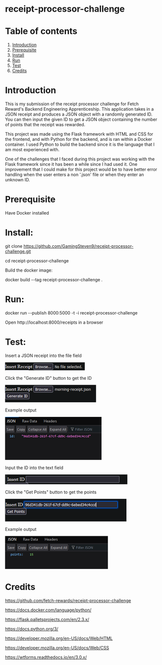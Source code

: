 # receipt-processor-challenge

# Table of contents
1. [Introduction](#Introduction)
2. [Prerequisite](#Prerequisite)
3. [Install](#Install)
4. [Run](#Run)
5. [Test](#Test)
5. [Credits](#Credits)

# Introduction

This is my submission of the receipt processor challenge for Fetch Reward's Backend Engineering Apprenticeship.
This application takes in a JSON receipt and produces a JSON object with a randomly generated ID.
You can then input the given ID to get a JSON object containing the number of points that the receipt was rewarded.

This project was made using the Flask framework with HTML and CSS for the frontend, and with Python for the backend, and is ran within a Docker container.
I used Python to build the backend since it is the language that I am most experienced with.

One of the challenges that I faced during this project was working with the Flask framework since it has been a while since I had used it.
One improvement that I could make for this project would be to have better error handling when the user enters a non '.json' file or when they enter an unknown ID.

# Prerequisite

Have Docker installed

# Install:

git clone https://github.com/GamingSteven9/receipt-processor-challenge.git

cd receipt-processor-challenge

Build the docker image:

docker build --tag receipt-processor-challenge .

# Run:

docker run --publish 8000:5000 -t -i receipt-processor-challenge

Open http://localhost:8000/receipts in a browser

# Test:

Insert a JSON receipt into the file field

![alt text](screenshots/InsertReceipt.PNG)

Click the "Generate ID" button to get the ID

![alt text](screenshots/GenerateID.PNG)

Example output

![alt text](screenshots/IDOutput.PNG)

Input the ID into the text field

![alt text](screenshots/InsertID.PNG)

Click the "Get Points" button to get the points

![alt text](screenshots/GetPoints.PNG)

Example output

![alt text](screenshots/PointsOutput.PNG)

# Credits

https://github.com/fetch-rewards/receipt-processor-challenge

https://docs.docker.com/language/python/

https://flask.palletsprojects.com/en/2.3.x/

https://docs.python.org/3/

https://developer.mozilla.org/en-US/docs/Web/HTML

https://developer.mozilla.org/en-US/docs/Web/CSS

https://wtforms.readthedocs.io/en/3.0.x/